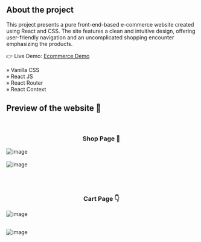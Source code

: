 <h2>About the project</h2>
<P>This project presents a pure front-end-based e-commerce website created using React and CSS. The site features a clean and intuitive design, offering user-friendly navigation and an uncomplicated shopping encounter emphasizing the products.</p>

👉 Live Demo: <a href='https://smartshop-wenhaoyu.com/'>Ecommerce Demo</a>

» Vanilla CSS <br>
» React JS <br>
» React Router <br>
» React Context <br>

<h2>Preview of the website 📸</h2>
<br>
<h3 align='center'>Shop Page 🏡</h3>


![image](https://github.com/Ryannn41/Smart-Shop/assets/69830650/3dec3808-0114-436b-abde-24e33d6266f9)
<br><br>
![image](https://github.com/Ryannn41/Smart-Shop/assets/69830650/f8d405b9-98c5-4c2b-bd65-3b28e531d748)








<br><br>
<h3 align='center'>Cart Page 👇</h3>

![image](https://github.com/Ryannn41/Smart-Shop/assets/69830650/904c9dbf-680e-41a4-845c-81fc0def752e)
<br><br>

![image](https://github.com/Ryannn41/Smart-Shop/assets/69830650/ec254b1a-b5c5-4985-961d-4fbf8213bfa5)









